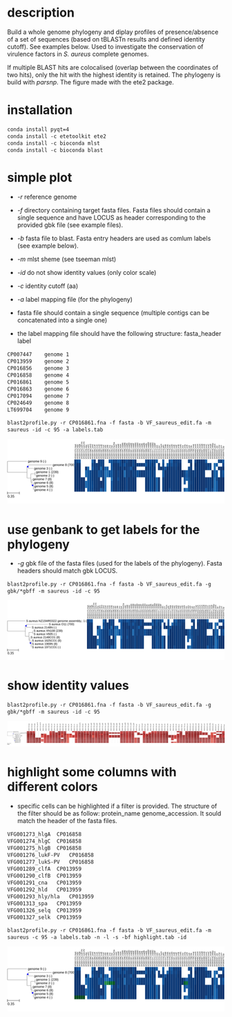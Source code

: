 
# description 

Build a whole genome phylogeny and diplay profiles of presence/absence of a set of sequences (based on tBLASTn results and defined identity cutoff). See examples below.
Used to investigate the conservation of virulence factors in *S. aureus* complete genomes.

If multiple BLAST hits are colocalised (overlap between the coordinates of two hits), only the hit with the highest identity is retained.
The phylogeny is build with *parsnp*. The figure made with the ete2 package.

# installation


```
conda install pyqt=4
conda install -c etetoolkit ete2
conda install -c bioconda mlst
conda install -c bioconda blast

```

# simple plot

- *-r* reference genome
- *-f* directory containing target fasta files. Fasta files should contain a single sequence and have LOCUS as header corresponding to the provided gbk file (see example files).
- *-b* fasta file to blast. Fasta entry headers are used as comlum labels (see example below).
- *-m* mlst sheme (see tseeman mlst)
- *-id* do not show identity values (only color scale)
- *-c* identity cutoff (aa)
- *-a* label mapping file (for the phylogeny)

- fasta file should contain a single sequence (multiple contigs can be concatenated into a single one)
- the label mapping file should have the following structure: fasta_header	label

```
CP007447	genome 1
CP013959	genome 2
CP016856	genome 3
CP016858	genome 4
CP016861	genome 5
CP016863	genome 6
CP017094	genome 7
CP024649	genome 8
LT699704	genome 9
```

```
blast2profile.py -r CP016861.fna -f fasta -b VF_saureus_edit.fa -m saureus -id -c 95 -a labels.tab

```

![plot](example/images/profile_labels.svg)

# use genbank to get labels for the phylogeny

- *-g* gbk file of the fasta files (used for the labels of the phylogeny). Fasta headers should match gbk LOCUS.

```
blast2profile.py -r CP016861.fna -f fasta -b VF_saureus_edit.fa -g gbk/*gbff -m saureus -id -c 95
```

![plot](example/images/profile_gbk_labels.svg)

# show identity values

```
blast2profile.py -r CP016861.fna -f fasta -b VF_saureus_edit.fa -g gbk/*gbff -m saureus -id -c 95
```

![plot](example/images/profile_identity.svg)



# highlight some columns with different colors

- specific cells can be highlighted if a filter is provided. The structure of the filter should be as follow: protein_name genome_accession. It sould match the header of the fasta files.


```
VFG001273_hlgA	CP016858
VFG001274_hlgC	CP016858
VFG001275_hlgB	CP016858
VFG001276_lukF-PV	CP016858
VFG001277_lukS-PV	CP016858
VFG001289_clfA	CP013959
VFG001290_clfB	CP013959
VFG001291_cna	CP013959
VFG001292_hld	CP013959
VFG001293_hly/hla	CP013959
VFG001313_spa	CP013959
VFG001326_selq	CP013959
VFG001327_selk	CP013959
```


```
blast2profile.py -r CP016861.fna -f fasta -b VF_saureus_edit.fa -m saureus -c 95 -a labels.tab -n -l -s -bf highlight.tab -id
```

![plot](example/images/profile_highlight.svg)




